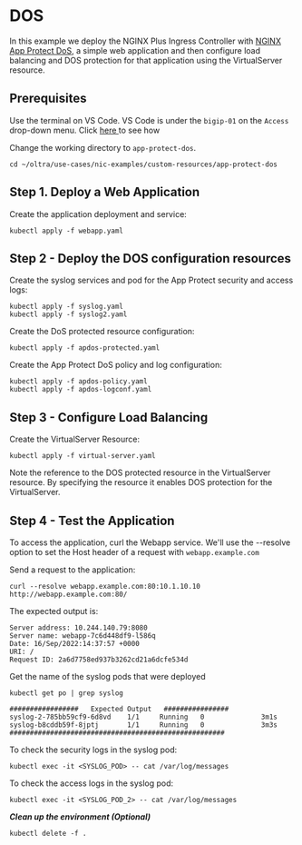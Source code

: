 # DOS

In this example we deploy the NGINX Plus Ingress Controller with [NGINX App Protect DoS](https://www.nginx.com/products/nginx-app-protect-dos/), a simple web application and then configure load balancing and DOS protection for that application using the VirtualServer resource.

## Prerequisites

Use the terminal on VS Code. VS Code is under the `bigip-01` on the `Access` drop-down menu. Click <a href="https://raw.githubusercontent.com/F5EMEA/oltra/main/vscode.png"> here </a> to see how 

Change the working directory to `app-protect-dos`.
```
cd ~/oltra/use-cases/nic-examples/custom-resources/app-protect-dos
```

## Step 1. Deploy a Web Application

Create the application deployment and service:
```
kubectl apply -f webapp.yaml
```

## Step 2 - Deploy the DOS configuration resources

Create the syslog services and pod for the App Protect security and access logs:
```
kubectl apply -f syslog.yaml
kubectl apply -f syslog2.yaml
```

Create the DoS protected resource configuration:
```
kubectl apply -f apdos-protected.yaml
```

Create the App Protect DoS policy and log configuration:
```
kubectl apply -f apdos-policy.yaml
kubectl apply -f apdos-logconf.yaml
```

## Step 3 - Configure Load Balancing

Create the VirtualServer Resource:
```
kubectl apply -f virtual-server.yaml
```
Note the reference to the DOS protected resource in the VirtualServer resource. By specifying the resource it enables DOS protection for the VirtualServer.

## Step 4 - Test the Application

To access the application, curl the Webapp service. We'll use the --resolve option to set the Host header of a request with `webapp.example.com`

Send a request to the application:
```
curl --resolve webapp.example.com:80:10.1.10.10 http://webapp.example.com:80/
```

The expected output is:
```
Server address: 10.244.140.79:8080
Server name: webapp-7c6d448df9-l586q
Date: 16/Sep/2022:14:37:57 +0000
URI: /
Request ID: 2a6d7758ed937b3262cd21a6dcfe534d
```

Get the name of the syslog pods that were deployed
```
kubectl get po | grep syslog

#################   Expected Output   ################
syslog-2-785bb59cf9-6d8vd    1/1     Running   0              3m1s
syslog-b8cddb59f-8jptj       1/1     Running   0              3m3s
#####################################################
```

To check the security logs in the syslog pod:
```
kubectl exec -it <SYSLOG_POD> -- cat /var/log/messages
```

To check the access logs in the syslog pod:
```
kubectl exec -it <SYSLOG_POD_2> -- cat /var/log/messages
```

***Clean up the environment (Optional)***
```
kubectl delete -f .
```